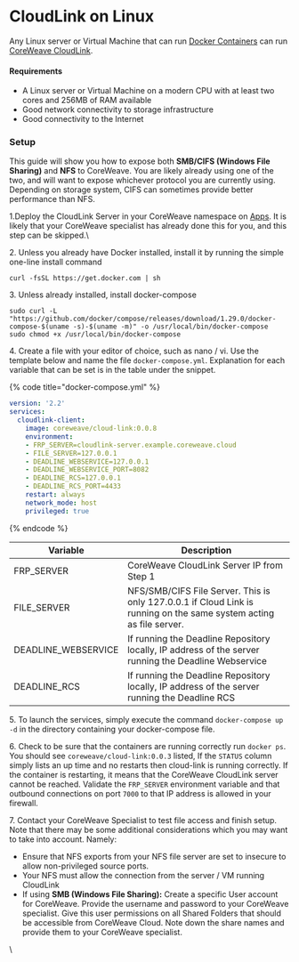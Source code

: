 # CloudLink on Linux

Any Linux server or Virtual Machine that can run [Docker Containers](https://www.docker.com) can run [CoreWeave CloudLink](./#cloud-link).

#### Requirements

* A Linux server or Virtual Machine on a modern CPU with at least two cores and 256MB of RAM available
* Good network connectivity to storage infrastructure
* Good connectivity to the Internet

### Setup

This guide will show you how to expose both **SMB/CIFS (Windows File Sharing)** and **NFS** to CoreWeave. You are likely already using one of the two, and will want to expose whichever protocol you are currently using. Depending on storage system, CIFS can sometimes provide better performance than NFS.

1.Deploy the CloudLink Server in your CoreWeave namespace on [Apps](https://apps.coreweave.com). It is likely that your CoreWeave specialist has already done this for you, and this step can be skipped.\\

2\. Unless you already have Docker installed, install it by running the simple one-line install command

```
curl -fsSL https://get.docker.com | sh
```

3\. Unless already installed, install docker-compose

```
sudo curl -L "https://github.com/docker/compose/releases/download/1.29.0/docker-compose-$(uname -s)-$(uname -m)" -o /usr/local/bin/docker-compose
sudo chmod +x /usr/local/bin/docker-compose 
```

4\. Create a file with your editor of choice, such as nano / vi. Use the template below and name the file `docker-compose.yml`. Explanation for each variable that can be set is in the table under the snippet.

{% code title="docker-compose.yml" %}
```yaml
version: '2.2'
services:
  cloudlink-client:
    image: coreweave/cloud-link:0.0.8
    environment:
    - FRP_SERVER=cloudlink-server.example.coreweave.cloud
    - FILE_SERVER=127.0.0.1
    - DEADLINE_WEBSERVICE=127.0.0.1
    - DEADLINE_WEBSERVICE_PORT=8082
    - DEADLINE_RCS=127.0.0.1
    - DEADLINE_RCS_PORT=4433
    restart: always
    network_mode: host
    privileged: true
```
{% endcode %}

| Variable             | Description                                                                                                         |
| -------------------- | ------------------------------------------------------------------------------------------------------------------- |
| FRP\_SERVER          | CoreWeave CloudLink Server IP from Step 1                                                                           |
| FILE\_SERVER         | NFS/SMB/CIFS File Server. This is only 127.0.0.1 if Cloud Link is running on the same system acting as file server. |
| DEADLINE\_WEBSERVICE | If running the Deadline Repository locally, IP address of the server running the Deadline Webservice                |
| DEADLINE\_RCS        | If running the Deadline Repository locally, IP address of the server running the Deadline RCS                       |

5\. To launch the services, simply execute the command `docker-compose up -d` in the directory containing your docker-compose file.

6\. Check to be sure that the containers are running correctly run `docker ps`. You should see `coreweave/cloud-link:0.0.3` listed, If the `STATUS` column simply lists an up time and no restarts then cloud-link is running correctly. If the container is restarting, it means that the CoreWeave CloudLink server cannot be reached. Validate the `FRP_SERVER` environment variable and that outbound connections on port `7000` to that IP address is allowed in your firewall.

7\. Contact your CoreWeave Specialist to test file access and finish setup. Note that there may be some additional considerations which you may want to take into account. Namely:

* Ensure that NFS exports from your NFS file server are set to insecure to allow non-privileged source ports.
* Your NFS must allow the connection from the server / VM running CloudLink
* If using **SMB (Windows File Sharing):** Create a specific User account for CoreWeave. Provide the username and password to your CoreWeave specialist. Give this user permissions on all Shared Folders that should be accessible from CoreWeave Cloud. Note down the share names and provide them to your CoreWeave specialist.

\\
